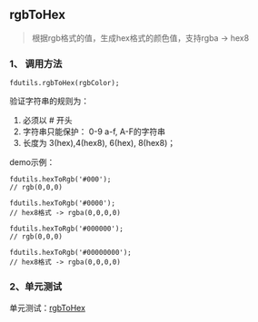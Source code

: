 ## rgbToHex

> 根据rgb格式的值，生成hex格式的颜色值，支持rgba -> hex8

### 1、 调用方法

```
fdutils.rgbToHex(rgbColor);
```

验证字符串的规则为：

1. 必须以 # 开头
2. 字符串只能保护： 0-9 a-f, A-F的字符串
3. 长度为 3(hex),4(hex8), 6(hex), 8(hex8)；

demo示例：

```
fdutils.hexToRgb('#000');
// rgb(0,0,0)

fdutils.hexToRgb('#0000');
// hex8格式 -> rgba(0,0,0,0)

fdutils.hexToRgb('#000000');
// rgb(0,0,0)

fdutils.hexToRgb('#00000000');
// hex8格式 -> rgba(0,0,0,0)

```

### 2、单元测试

单元测试：[rgbToHex](http://www.zhangyunling.com/study/fdutils/#rgbToHex)